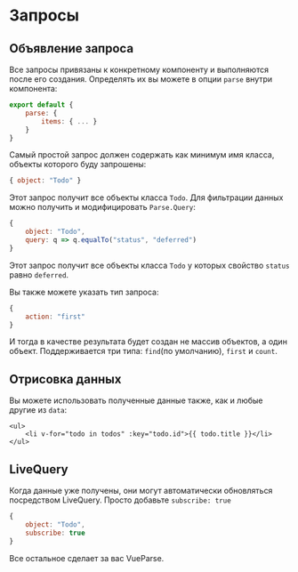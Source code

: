 # Запросы

## Объявление запроса

Все запросы привязаны к конкретному компоненту и выполняются после его создания.
Определять их вы можете в опции `parse` внутри компонента:

```js
export default {
    parse: {
        items: { ... }
    }
}
```

Самый простой запрос должен содержать как минимум имя класса, объекты которого буду запрошены:

```js
{ object: "Todo" }
```

Этот запрос получит все объекты класса `Todo`.
Для фильтрации данных можно получить и  модифицировать `Parse.Query`:

```js
{
    object: "Todo",
    query: q => q.equalTo("status", "deferred")
}
```

Этот запрос получит все объекты класса `Todo` у которых свойство `status` равно `deferred`.

Вы также можете указать тип запроса:

```js
{
    action: "first"
}
```

И тогда в качестве результата будет создан не массив объектов, а один объект.
Поддерживается три типа: `find`(по умолчанию), `first` и `count`.

## Отрисовка данных

Вы можете использовать полученные данные также, как и любые другие из `data`:

```vue
<ul>
    <li v-for="todo in todos" :key="todo.id">{{ todo.title }}</li>
</ul>
```

## LiveQuery

Когда данные уже получены, они могут автоматически обновляться посредством LiveQuery.
Просто добавьте `subscribe: true`

```js
{
    object: "Todo",
    subscribe: true
}
```

Все остальное сделает за вас VueParse.
